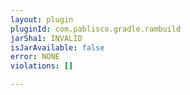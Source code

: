```yaml
---
layout: plugin
pluginId: com.pablisco.gradle.rambuild
jarSha1: INVALID
isJarAvailable: false
error: NONE
violations: []

---
```

